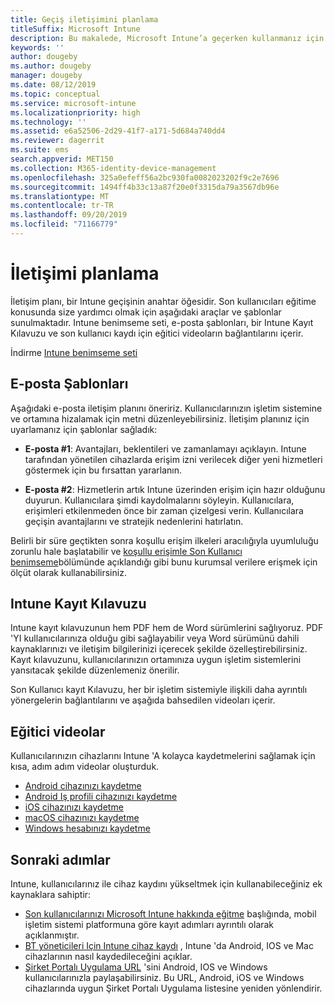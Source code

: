 ```yaml
---
title: Geçiş iletişimini planlama
titleSuffix: Microsoft Intune
description: Bu makalede, Microsoft Intune’a geçerken kullanmanız için bir geçiş iletişim planı ve stratejisi sağlanmaktadır.
keywords: ''
author: dougeby
ms.author: dougeby
manager: dougeby
ms.date: 08/12/2019
ms.topic: conceptual
ms.service: microsoft-intune
ms.localizationpriority: high
ms.technology: ''
ms.assetid: e6a52506-2d29-41f7-a171-5d684a740dd4
ms.reviewer: dagerrit
ms.suite: ems
search.appverid: MET150
ms.collection: M365-identity-device-management
ms.openlocfilehash: 325a0efeff56a2bc930fa0082023202f9c2e7696
ms.sourcegitcommit: 1494ff4b33c13a87f20e0f3315da79a3567db96e
ms.translationtype: MT
ms.contentlocale: tr-TR
ms.lasthandoff: 09/20/2019
ms.locfileid: "71166779"
---
```

# <a name="plan-communications"></a>İletişimi planlama

İletişim planı, bir Intune geçişinin anahtar öğesidir. Son kullanıcıları eğitime konusunda size yardımcı olmak için aşağıdaki araçlar ve şablonlar sunulmaktadır. Intune benimseme seti, e-posta şablonları, bir Intune Kayıt Kılavuzu ve son kullanıcı kaydı için eğitici videoların bağlantılarını içerir.  

İndirme  [Intune benimseme seti](https://aka.ms/IntuneAdoptionKit)

## <a name="email-templates"></a>E-posta Şablonları

Aşağıdaki e-posta iletişim planını öneririz. Kullanıcılarınızın işletim sistemine ve ortamına hizalamak için metni düzenleyebilirsiniz. İletişim planınız için uyarlamanız için şablonlar sağladık:

- **E-posta #1**: Avantajları, beklentileri ve zamanlamayı açıklayın. Intune tarafından yönetilen cihazlarda erişim izni verilecek diğer yeni hizmetleri göstermek için bu fırsattan yararlanın.

- **E-posta #2**: Hizmetlerin artık Intune üzerinden erişim için hazır olduğunu duyurun. Kullanıcılara şimdi kaydolmalarını söyleyin. Kullanıcılara, erişimleri etkilenmeden önce bir zaman çizelgesi verin. Kullanıcılara geçişin avantajlarını ve stratejik nedenlerini hatırlatın.

Belirli bir süre geçtikten sonra koşullu erişim ilkeleri aracılığıyla uyumluluğu zorunlu hale başlatabilir ve [koşullu erişimle Son Kullanıcı benimseme](migration-guide-drive-adoption.md)bölümünde açıklandığı gibi bunu kurumsal verilere erişmek için ölçüt olarak kullanabilirsiniz.

## <a name="intune-enrollment-guide"></a>Intune Kayıt Kılavuzu

Intune kayıt kılavuzunun hem PDF hem de Word sürümlerini sağlıyoruz. PDF 'YI kullanıcılarınıza olduğu gibi sağlayabilir veya Word sürümünü dahili kaynaklarınızı ve iletişim bilgilerinizi içerecek şekilde özelleştirebilirsiniz. Kayıt kılavuzunu, kullanıcılarınızın ortamınıza uygun işletim sistemlerini yansıtacak şekilde düzenlemeniz önerilir.

Son Kullanıcı kayıt Kılavuzu, her bir işletim sistemiyle ilişkili daha ayrıntılı yönergelerin bağlantılarını ve aşağıda bahsedilen videoları içerir.

## <a name="instructional-videos"></a>Eğitici videolar

Kullanıcılarınızın cihazlarını Intune 'A kolayca kaydetmelerini sağlamak için kısa, adım adım videolar oluşturduk.

- [Android cihazınızı kaydetme](https://www.youtube.com/watch?v=k0Q_sGLSx6o&t=1s)
- [Android Iş profili cihazınızı kaydetme](https://www.youtube.com/watch?v=9Dl8HsGk4tI&t=3s)
- [iOS cihazınızı kaydetme](https://www.youtube.com/watch?v=mJyv6YcHi7c)
- [macOS cihazınızı kaydetme](https://www.youtube.com/watch?v=Pa2pfhwq_yk)
- [Windows hesabınızı kaydetme](https://www.youtube.com/watch?v=TKQxEckBHiE)

## <a name="next-steps"></a>Sonraki adımlar

Intune, kullanıcılarınız ile cihaz kaydını yükseltmek için kullanabileceğiniz ek kaynaklara sahiptir:

- [Son kullanıcılarınızı Microsoft Intune hakkında eğitme](end-user-educate.md) başlığında, mobil işletim sistemi platformuna göre kayıt adımları ayrıntılı olarak açıklanmıştır.
- [BT yöneticileri Için Intune cihaz kaydı](device-enrollment.md) , Intune 'da Android, IOS ve Mac cihazlarının nasıl kaydedileceğini açıklar.
- [Şirket Portalı Uygulama URL](http://go.microsoft.com/fwlink/?LinkID=396941) 'sini Android, IOS ve Windows kullanıcılarınızla paylaşabilirsiniz. Bu URL, Android, iOS ve Windows cihazlarında uygun Şirket Portalı Uygulama listesine yeniden yönlendirir.
